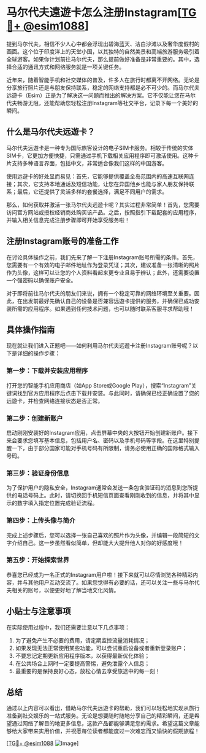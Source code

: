 # 马尔代夫遠遊卡怎么注册Instagram[[TG💪+ @esim1088](https://t.me/s/esim1088)]

提到马尔代夫，相信不少人心中都会浮现出碧海蓝天、洁白沙滩以及奢华度假村的画面。这个位于印度洋上的天堂小国，以其独特的自然美景和高端旅游服务吸引着全球游客。如果你计划前往马尔代夫，那么提前做好准备是非常重要的。其中，选择合适的通讯方式和网络服务就是一项关键任务。

近年来，随着智能手机和社交媒体的普及，许多人在旅行时都离不开网络。无论是分享旅行照片还是与朋友保持联系，稳定的网络支持都是必不可少的。而马尔代夫远遊卡（Esim）正是为了解决这一问题而推出的解决方案。它不仅能让您在马尔代夫畅游无阻，还能帮助您轻松注册Instagram等社交平台，记录下每一个美好的瞬间。

## 什么是马尔代夫远遊卡？

马尔代夫远遊卡是一种专为国际旅客设计的电子SIM卡服务。相较于传统的实体SIM卡，它更加方便快捷，只需通过手机下载相关应用程序即可激活使用。这种卡片支持多种语言界面，包括中文，非常适合像我们这样的中国游客。

使用远遊卡的好处显而易见：首先，它能够提供覆盖全岛范围内的高速互联网连接；其次，它支持本地通话及短信功能，让您在异国他乡也能与家人朋友保持联系；最后，它还提供了灵活多样的套餐选择，满足不同用户的需求。

那么，如何获取并激活一张马尔代夫远遊卡呢？其实过程非常简单！首先，您需要访问官方网站或授权经销商处购买该产品。之后，按照指引下载配套的应用程序，并输入相关信息完成注册步骤即可开始享受服务啦！

## 注册Instagram账号的准备工作

在讨论具体操作之前，我们先来了解一下注册Instagram账号所需的条件。首先，您需要有一个有效的电子邮件地址作为登录凭证；其次，建议准备一张清晰的照片作为头像，这样可以让您的个人资料看起来更专业且易于辨认；此外，还需要设置一个强密码以确保账户安全。

对于即将前往马尔代夫的朋友们来说，拥有一个稳定可靠的网络环境至关重要。因此，在出发前最好先确认自己的设备是否兼容远遊卡提供的服务，并确保已成功安装所需的应用程序。如果遇到任何技术问题，也可以随时联系客服寻求帮助哦！

## 具体操作指南

现在就让我们进入正题吧——如何利用马尔代夫远遊卡注册Instagram账号呢？以下是详细的操作步骤：

### 第一步：下载并安装应用程序
打开您的智能手机应用商店（如App Store或Google Play），搜索“Instagram”关键词找到官方应用程序后点击下载并安装。与此同时，请确保已经正确设置了您的远遊卡，并检查网络连接状态是否正常。

### 第二步：创建新账户
启动刚刚安装好的Instagram应用，点击屏幕中央的大按钮开始创建新账户。接下来会要求您填写基本信息，包括用户名、密码以及手机号码等字段。在这里特别提醒一下，由于部分国家可能对手机号码有所限制，请务必使用正确的国际格式输入号码。

### 第三步：验证身份信息
为了保护用户的隐私安全，Instagram通常会发送一条包含验证码的消息到您所提供的电话号码上。此时，请切换回手机短信页面查看刚刚收到的信息，并将其中显示的数字填入指定位置完成验证流程。

### 第四步：上传头像与简介
完成上述步骤后，您可以选择一张自己喜欢的照片作为头像，并编辑一段简短的文字介绍自己。这一步虽然看似简单，但却能大大提升他人对你的好感度哦！

### 第五步：开始探索世界
恭喜您已经成为一名正式的Instagram用户啦！接下来就可以尽情浏览各种精彩内容，并与其他用户互动交流了。如果您觉得有必要的话，还可以关注一些与马尔代夫相关的账号，以便更好地了解当地文化风情。

## 小贴士与注意事项

在实际使用过程中，我们还需要注意以下几点事项：
1. 为了避免产生不必要的费用，请定期监控流量消耗情况；
2. 如果发现无法正常使用某些功能，可以尝试重启设备或者重新登录账户；
3. 不要忘记定期更新应用程序版本，以获得最新优化体验；
4. 在公共场合上网时一定要提高警惕，避免泄露个人信息；
5. 最重要的是保持良好心态，放松心情去享受旅途中的每一刻！

## 总结

通过以上内容可以看出，借助马尔代夫远遊卡的帮助，我们可以轻松地实现从旅行准备到社交娱乐的一站式服务。无论是想要随时随地分享自己的精彩瞬间，还是希望通过网络了解目的地更多信息，这款产品都能够满足您的需求。希望这篇文章能够给大家带来实用价值，并祝愿每位读者都能度过一次难忘而又愉快的假期旅程！

[[TG💪+ @esim1088](https://t.me/s/esim1088) ![Image](https://i.postimg.cc/4NQfJmqS/Snipaste-2025-05-13-00-14-12.png)]